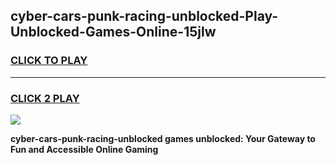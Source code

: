 
## cyber-cars-punk-racing-unblocked-Play-Unblocked-Games-Online-15jlw
<h3>
<a href="https://premium76.site?title=cyber-cars-punk-racing-unblocked&ref=25A">CLICK TO PLAY</a></h3>
<hr>

<h3>
<a href="https://premium76.site?title=cyber-cars-punk-racing-unblocked&ref=25A">CLICK 2 PLAY</a>
  
</h3>

<a href="https://premium76.site?title=cyber-cars-punk-racing-unblocked&ref=25A"><img src="https://clearcache.store/games.png"></a>


**cyber-cars-punk-racing-unblocked games unblocked: Your Gateway to Fun and Accessible Online Gaming**
